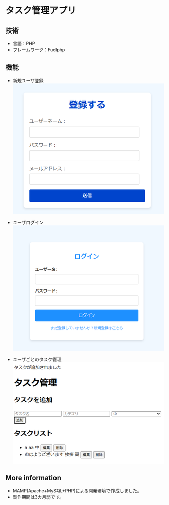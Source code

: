 # タスク管理アプリ

## 技術
* 言語：PHP
* フレームワーク：Fuelphp

## 機能
* 新規ユーザ登録
  ![image](ImageForREADME\UserRegister.png)

* ユーザログイン
![image](ImageForREADME\login.png)

* ユーザごとのタスク管理
![image](ImageForREADME\taskManage.png)

## More information
* MAMP(Apache+MySQL+PHP)による開発環境で作成しました。
* 製作期間は3カ月弱です。